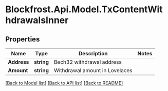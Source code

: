 # Blockfrost.Api.Model.TxContentWithdrawalsInner
## Properties

Name | Type | Description | Notes
------------ | ------------- | ------------- | -------------
**Address** | **string** | Bech32 withdrawal address | 
**Amount** | **string** | Withdrawal amount in Lovelaces | 

[[Back to Model list]](../README.md#documentation-for-models) [[Back to API list]](../README.md#documentation-for-api-endpoints) [[Back to README]](../README.md)

